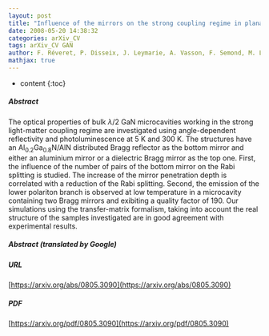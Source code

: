 ```yaml
---
layout: post
title: "Influence of the mirrors on the strong coupling regime in planar GaN microcavities"
date: 2008-05-20 14:38:32
categories: arXiv_CV
tags: arXiv_CV GAN
author: F. Réveret, P. Disseix, J. Leymarie, A. Vasson, F. Semond, M. Leroux, J. Massies
mathjax: true
---
```


* content
{:toc}

##### Abstract
The optical properties of bulk $\lambda/2$ GaN microcavities working in the strong light-matter coupling regime are investigated using angle-dependent reflectivity and photoluminescence at 5 K and 300 K. The structures have an Al$_{0.2}$Ga$_{0.8}$N/AlN distributed Bragg reflector as the bottom mirror and either an aluminium mirror or a dielectric Bragg mirror as the top one. First, the influence of the number of pairs of the bottom mirror on the Rabi splitting is studied. The increase of the mirror penetration depth is correlated with a reduction of the Rabi splitting. Second, the emission of the lower polariton branch is observed at low temperature in a microcavity containing two Bragg mirrors and exibiting a quality factor of 190. Our simulations using the transfer-matrix formalism, taking into account the real structure of the samples investigated are in good agreement with experimental results.

##### Abstract (translated by Google)


##### URL
[https://arxiv.org/abs/0805.3090](https://arxiv.org/abs/0805.3090)

##### PDF
[https://arxiv.org/pdf/0805.3090](https://arxiv.org/pdf/0805.3090)

